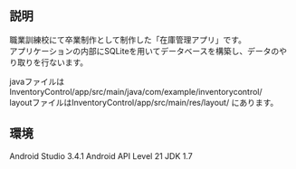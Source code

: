 ## 説明
  職業訓練校にて卒業制作として制作した「在庫管理アプリ」です。  
  アプリケーションの内部にSQLiteを用いてデータベースを構築し、データのやり取りを行ないます。
  
  javaファイルはInventoryControl/app/src/main/java/com/example/inventorycontrol/  
  layoutファイルはInventoryControl/app/src/main/res/layout/
  にあります。
  
## 環境
  Android Studio 3.4.1
  Android API Level 21
  JDK 1.7
